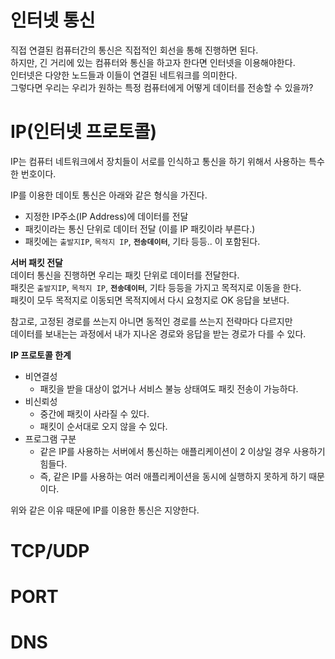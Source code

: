 # 인터넷 통신  
직접 연결된 컴퓨터간의 통신은 직접적인 회선을 통해 진행하면 된다.         
하지만, 긴 거리에 있는 컴퓨터와 통신을 하고자 한다면 인터넷을 이용해야한다.           
인터넷은 다양한 노드들과 이들이 연결된 네트워크를 의미한다.        
그렇다면 우리는 우리가 원하는 특정 컴퓨터에게 어떻게 데이터를 전송할 수 있을까?    
   
# IP(인터넷 프로토콜) 
IP는 컴퓨터 네트워크에서 장치들이 서로를 인식하고 통신을 하기 위해서 사용하는 특수한 번호이다.    
      
IP를 이용한 데이토 통신은 아래와 같은 형식을 가진다.        
* 지정한 IP주소(IP Address)에 데이터를 전달     
* 패킷이라는 통신 단위로 데이터 전달 (이를 IP 패킷이라 부른다.)        
* 패킷에는 `출발지IP`, `목적지 IP`, **`전송데이터`**, 기타 등등.. 이 포함된다.          
           
**서버 패킷 전달**           
데이터 통신을 진행하면 우리는 패킷 단위로 데이터를 전달한다.          
패킷은 `출발지IP`, `목적지 IP`, **`전송데이터`**, 기타 등등을 가지고 목적지로 이동을 한다.        
패킷이 모두 목적지로 이동되면 목적지에서 다시 요청지로 OK 응답을 보낸다.      
    
참고로, 고정된 경로를 쓰는지 아니면 동적인 경로를 쓰는지 전략마다 다르지만         
데이터를 보내는는 과정에서 내가 지나온 경로와 응답을 받는 경로가 다를 수 있다.     
  
**IP 프로토콜 한계**      
* 비연결성
  * 패킷을 받을 대상이 없거나 서비스 불능 상태여도 패킷 전송이 가능하다.   
* 비신뢰성
  * 중간에 패킷이 사라질 수 있다.   
  * 패킷이 순서대로 오지 않을 수 있다.    
* 프로그램 구분 
  * 같은 IP를 사용하는 서버에서 통신하는 애플리케이션이 2 이상일 경우 사용하기 힘들다.    
  * 즉, 같은 IP를 사용하는 여러 애플리케이션을 동시에 실행하지 못하게 하기 때문이다.  
            
위와 같은 이유 때문에 IP를 이용한 통신은 지양한다.      

      
   
# TCP/UDP
# PORT
# DNS
